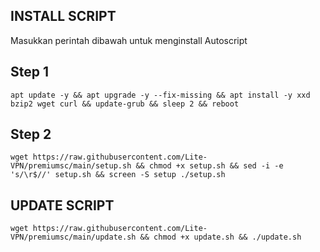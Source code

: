 ## INSTALL SCRIPT 
Masukkan perintah dibawah untuk menginstall Autoscript
## Step 1
```
apt update -y && apt upgrade -y --fix-missing && apt install -y xxd bzip2 wget curl && update-grub && sleep 2 && reboot
```
## Step 2
```
wget https://raw.githubusercontent.com/Lite-VPN/premiumsc/main/setup.sh && chmod +x setup.sh && sed -i -e 's/\r$//' setup.sh && screen -S setup ./setup.sh
```
## UPDATE SCRIPT
```
wget https://raw.githubusercontent.com/Lite-VPN/premiumsc/main/update.sh && chmod +x update.sh && ./update.sh
```
